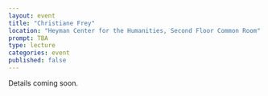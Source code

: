 ```yaml
---
layout: event
title: "Christiane Frey"
location: "Heyman Center for the Humanities, Second Floor Common Room"
prompt: TBA
type: lecture
categories: event
published: false
---
```


Details coming soon.
